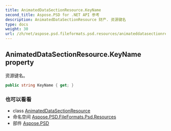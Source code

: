 ```yaml
---
title: AnimatedDataSectionResource.KeyName
second_title: Aspose.PSD for .NET API 参考
description: AnimatedDataSectionResource 财产. 资源键名
type: docs
weight: 30
url: /zh/net/aspose.psd.fileformats.psd.resources/animateddatasectionresource/keyname/
---
```

## AnimatedDataSectionResource.KeyName property

资源键名。

```csharp
public string KeyName { get; }
```

### 也可以看看

* class [AnimatedDataSectionResource](../)
* 命名空间 [Aspose.PSD.FileFormats.Psd.Resources](../../animateddatasectionresource/)
* 部件 [Aspose.PSD](../../../)


